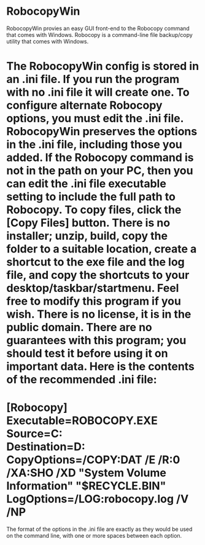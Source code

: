 # RobocopyWin
RobocopyWin provies an easy GUI front-end to the Robocopy command that comes with Windows.
Robocopy is a command-line file backup/copy utility that comes with Windows.

The RobocopyWin config is stored in an .ini file. If you run the program with no .ini file it will create one.
To configure alternate Robocopy options, you must edit the .ini file. RobocopyWin preserves the options in the .ini file, including those you added.
If the Robocopy command is not in the path on your PC, then you can edit the .ini file executable setting to include the full path to Robocopy.
To copy files, click the [Copy Files] button.
There is no installer; unzip, build, copy the folder to a suitable location, create a shortcut to the exe file and the log file, and copy the shortcuts to your desktop/taskbar/startmenu.
Feel free to modify this program if you wish. There is no license, it is in the public domain.
There are no guarantees with this program; you should test it before using it on important data.
Here is the contents of the recommended .ini file:
=======================
[Robocopy]
Executable=ROBOCOPY.EXE
Source=C:\
Destination=D:\
CopyOptions=/COPY:DAT /E /R:0 /XA:SHO /XD "System Volume Information" "$RECYCLE.BIN"
LogOptions=/LOG:robocopy.log /V /NP
=======================
The format of the options in the .ini file are exactly as they would be used on the command line, with one or more spaces between each option.
